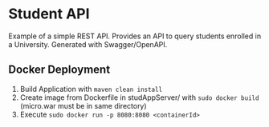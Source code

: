 # Student API

Example of a simple REST API.
Provides an API to query students enrolled in a University.
Generated with Swagger/OpenAPI.

## Docker Deployment

1. Build Application with `maven clean install`
2. Create image from Dockerfile in studAppServer/ with `sudo docker build` (micro.war must be in same directory)
2.  Execute `sudo docker run -p 8080:8080 <containerId>`
